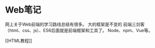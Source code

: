 # Web笔记

网上关于Web前端的学习路线总结有很多。
大的框架是不变的 前端三剑客（html、css、js）、ES6后面就是前端框架和工具了。
Node、npm、Vue等。

[[HTML教程]]